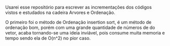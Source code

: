 Usarei esse repositório para escrever as incrementações dos códigos vistos e estudados na 
cadeira Arvores e Ordenação.

O primeiro foi o método de Ordenação insertion sort, é um método de ordenação bom, porém com uma
grande quantidade de números de do vetor, acaba tornando-se uma ideia inviável, pois consume
muita memoria e tempo sendo ela de O(n^2) no pior caso.